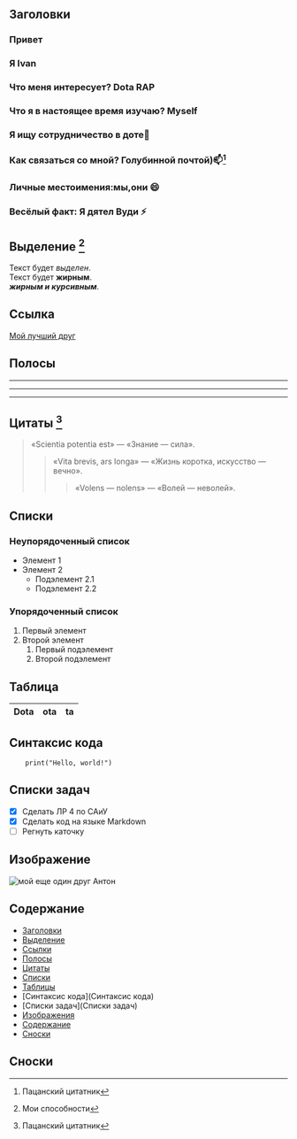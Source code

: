 ## Заголовки

### Привет 
### Я Ivan  
### Что меня интересует? Dota RAP  
### Что я в настоящее время изучаю? Myself 
### Я ищу сотрудничество в доте💞  
### Как связаться со мной? Голубинной почтой)📫[^3]  
### Личные местоимения:мы,они 😄  
### Весёлый факт: Я дятел Вуди ⚡️  

## Выделение [^2]
Текст будет *выделен*.  
Текст будет **жирным**.  
__*жирным и курсивным*__.

## Ссылка
[Мой лучший друг](https://vk.com/danya_korel)

## Полосы

___
***
---

## Цитаты [^3]

> «Scientia potentia est» — «Знание — сила».  
>> «Vita brevis, ars longa» — «Жизнь коротка, искусство — вечно».
>>> «Volens — nolens» — «Волей — неволей».
    

## Списки

### Неупорядоченный список
- Элемент 1  
- Элемент 2  
  - Подэлемент 2.1  
  - Подэлемент 2.2  

### Упорядоченный список
1. Первый элемент
2. Второй элемент
   1. Первый подэлемент
   2. Второй подэлемент

## Таблица 
|Dota|ota|ta|
|----|----|----| 

## Синтаксис кода

```
    print("Hello, world!")
```

## Списки задач

- [X] Сделать ЛР 4 по САиУ  
- [X] Сделать код на языке Markdown  
- [ ] Регнуть каточку

## Изображение
![мой еще один друг Антон](https://mizahtimarhanesi.com/wp-content/uploads/2017/11/21433396_1996240770605916_4066115109003460608_n.jpg)


## Содержание
- [Заголовки](Заголовки)  
- [Выделение](Выделение)  
- [Ссылки](Ссылки)  
- [Полосы](Полосы)  
- [Цитаты](Цитаты)  
- [Списки](Списки)  
- [Таблицы](Таблицы)  
- [Синтаксис кода](Синтаксис кода)  
- [Списки задач](Списки задач)  
- [Изображения](Изображения)  
- [Содержание](Содержание)  
- [Сноски](Сноски)  






## Сноски
[^1]: Про меня
[^2]: Мои способности
[^3]: Пацанский цитатник
